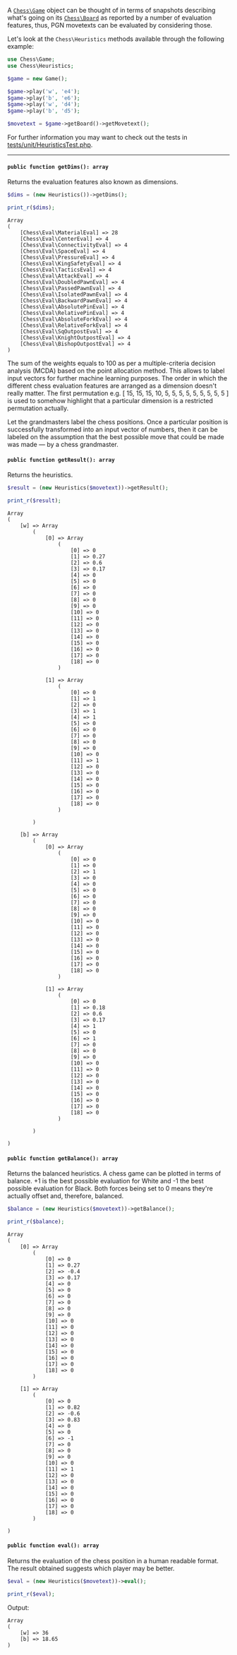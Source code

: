 A [`Chess\Game`](https://php-chess.readthedocs.io/en/latest/game/) object can be thought of in terms of snapshots describing what's going on its [`Chess\Board`](https://php-chess.readthedocs.io/en/latest/board/) as reported by a number of evaluation features, thus, PGN movetexts can be evaluated by considering those.

Let's look at the `Chess\Heuristics` methods available through the following example:

```php
use Chess\Game;
use Chess\Heuristics;

$game = new Game();

$game->play('w', 'e4');
$game->play('b', 'e6');
$game->play('w', 'd4');
$game->play('b', 'd5');

$movetext = $game->getBoard()->getMovetext();
```

For further information you may want to check out the tests in [tests/unit/HeuristicsTest.php](https://github.com/chesslablab/php-chess/blob/master/tests/unit/HeuristicsTest.php).

---

#### `public function getDims(): array`

Returns the evaluation features also known as dimensions.

```php
$dims = (new Heuristics())->getDims();

print_r($dims);
```
```text
Array
(
    [Chess\Eval\MaterialEval] => 28
    [Chess\Eval\CenterEval] => 4
    [Chess\Eval\ConnectivityEval] => 4
    [Chess\Eval\SpaceEval] => 4
    [Chess\Eval\PressureEval] => 4
    [Chess\Eval\KingSafetyEval] => 4
    [Chess\Eval\TacticsEval] => 4
    [Chess\Eval\AttackEval] => 4
    [Chess\Eval\DoubledPawnEval] => 4
    [Chess\Eval\PassedPawnEval] => 4
    [Chess\Eval\IsolatedPawnEval] => 4
    [Chess\Eval\BackwardPawnEval] => 4
    [Chess\Eval\AbsolutePinEval] => 4
    [Chess\Eval\RelativePinEval] => 4
    [Chess\Eval\AbsoluteForkEval] => 4
    [Chess\Eval\RelativeForkEval] => 4
    [Chess\Eval\SqOutpostEval] => 4
    [Chess\Eval\KnightOutpostEval] => 4
    [Chess\Eval\BishopOutpostEval] => 4
)
```

The sum of the weights equals to 100 as per a multiple-criteria decision analysis (MCDA) based on the point allocation method. This allows to label input vectors for further machine learning purposes. The order in which the different chess evaluation features are arranged as a dimension doesn't really matter. The first permutation e.g. [ 15, 15, 15, 10, 5, 5, 5, 5, 5, 5, 5, 5, 5 ] is used to somehow highlight that a particular dimension is a restricted permutation actually.

Let the grandmasters label the chess positions. Once a particular position is successfully transformed into an input vector of numbers, then it can be labeled on the assumption that the best possible move that could be made was made — by a chess grandmaster.

#### `public function getResult(): array`

Returns the heuristics.

```php
$result = (new Heuristics($movetext))->getResult();

print_r($result);
```
```text
Array
(
    [w] => Array
        (
            [0] => Array
                (
                    [0] => 0
                    [1] => 0.27
                    [2] => 0.6
                    [3] => 0.17
                    [4] => 0
                    [5] => 0
                    [6] => 0
                    [7] => 0
                    [8] => 0
                    [9] => 0
                    [10] => 0
                    [11] => 0
                    [12] => 0
                    [13] => 0
                    [14] => 0
                    [15] => 0
                    [16] => 0
                    [17] => 0
                    [18] => 0
                )

            [1] => Array
                (
                    [0] => 0
                    [1] => 1
                    [2] => 0
                    [3] => 1
                    [4] => 1
                    [5] => 0
                    [6] => 0
                    [7] => 0
                    [8] => 0
                    [9] => 0
                    [10] => 0
                    [11] => 1
                    [12] => 0
                    [13] => 0
                    [14] => 0
                    [15] => 0
                    [16] => 0
                    [17] => 0
                    [18] => 0
                )

        )

    [b] => Array
        (
            [0] => Array
                (
                    [0] => 0
                    [1] => 0
                    [2] => 1
                    [3] => 0
                    [4] => 0
                    [5] => 0
                    [6] => 0
                    [7] => 0
                    [8] => 0
                    [9] => 0
                    [10] => 0
                    [11] => 0
                    [12] => 0
                    [13] => 0
                    [14] => 0
                    [15] => 0
                    [16] => 0
                    [17] => 0
                    [18] => 0
                )

            [1] => Array
                (
                    [0] => 0
                    [1] => 0.18
                    [2] => 0.6
                    [3] => 0.17
                    [4] => 1
                    [5] => 0
                    [6] => 1
                    [7] => 0
                    [8] => 0
                    [9] => 0
                    [10] => 0
                    [11] => 0
                    [12] => 0
                    [13] => 0
                    [14] => 0
                    [15] => 0
                    [16] => 0
                    [17] => 0
                    [18] => 0
                )

        )

)
```

#### `public function getBalance(): array`

Returns the balanced heuristics. A chess game can be plotted in terms of balance. +1 is the best possible evaluation for White and -1 the best possible evaluation for Black. Both forces being set to 0 means they're actually offset and, therefore, balanced.

```php
$balance = (new Heuristics($movetext))->getBalance();

print_r($balance);
```
```text
Array
(
    [0] => Array
        (
            [0] => 0
            [1] => 0.27
            [2] => -0.4
            [3] => 0.17
            [4] => 0
            [5] => 0
            [6] => 0
            [7] => 0
            [8] => 0
            [9] => 0
            [10] => 0
            [11] => 0
            [12] => 0
            [13] => 0
            [14] => 0
            [15] => 0
            [16] => 0
            [17] => 0
            [18] => 0
        )

    [1] => Array
        (
            [0] => 0
            [1] => 0.82
            [2] => -0.6
            [3] => 0.83
            [4] => 0
            [5] => 0
            [6] => -1
            [7] => 0
            [8] => 0
            [9] => 0
            [10] => 0
            [11] => 1
            [12] => 0
            [13] => 0
            [14] => 0
            [15] => 0
            [16] => 0
            [17] => 0
            [18] => 0
        )

)
```

#### `public function eval(): array`

Returns the evaluation of the chess position in a human readable format. The result obtained suggests which player may be better.

```php
$eval = (new Heuristics($movetext))->eval();

print_r($eval);
```

Output:

```text
Array
(
    [w] => 36
    [b] => 18.65
)
```
